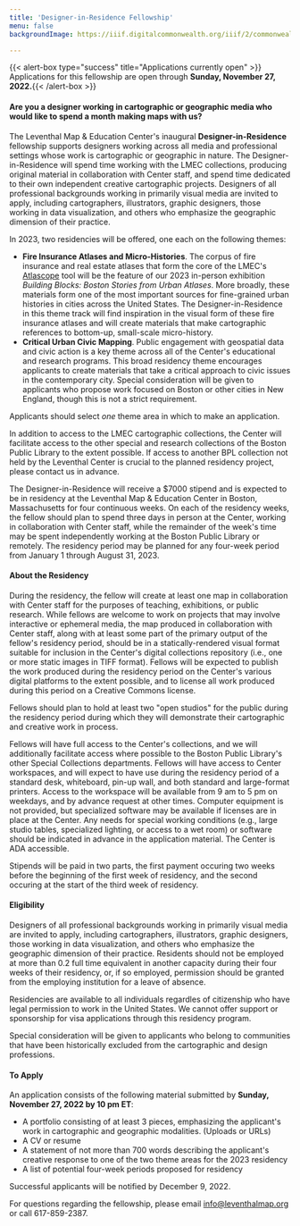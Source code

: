 ```yaml
---
title: 'Designer-in-Residence Fellowship'
menu: false
backgroundImage: https://iiif.digitalcommonwealth.org/iiif/2/commonwealth:3f463366g/1292,3248,8404,3417/1200,/0/default.jpg

---
```

{{< alert-box type="success" title="Applications currently open" >}} Applications for this fellowship are open through **Sunday, November 27, 2022.**{{< /alert-box >}}

#### Are you a designer working in cartographic or geographic media who would like to spend a month making maps with us?

The Leventhal Map & Education Center's inaugural **Designer-in-Residence** fellowship supports designers working across all media and professional settings whose work is cartographic or geographic in nature. The Designer-in-Residence will spend time working with the LMEC collections, producing original material in collaboration with Center staff, and spend time dedicated to their own independent creative cartographic projects. Designers of all professional backgrounds working in primarily visual media are invited to apply, including cartographers, illustrators, graphic designers, those working in data visualization, and others who emphasize the geographic dimension of their practice.

In 2023, two residencies will be offered, one each on the following themes:

* **Fire Insurance Atlases and Micro-Histories**. The corpus of fire insurance and real estate atlases that form the core of the LMEC's [Atlascope](https://atlascope.leventhalmap.org) tool will be the feature of our 2023 in-person exhibition _Building Blocks: Boston Stories from Urban Atlases_. More broadly, these materials form one of the most important sources for fine-grained urban histories in cities across the United States. The Designer-in-Residence in this theme track will find inspiration in the visual form of these fire insurance atlases and will create materials that make cartographic references to bottom-up, small-scale micro-history.
* **Critical Urban Civic Mapping**. Public engagement with geospatial data and civic action is a key theme across all of the Center's educational and research programs. This broad residency theme encourages applicants to create materials that take a critical approach to civic issues in the contemporary city. Special consideration will be given to applicants who propose work focused on Boston or other cities in New England, though this is not a strict requirement. 

Applicants should select *one* theme area in which to make an application.

In addition to access to the LMEC cartographic collections, the Center will facilitate access to the other special and research collections of the Boston Public Library to the extent possible. If access to another BPL collection not held by the Leventhal Center is crucial to the planned residency project, please contact us in advance.

The Designer-in-Residence will receive a $7000 stipend and is expected to be in residency at the Leventhal Map & Education Center in Boston, Massachusetts for four continuous weeks. On each of the residency weeks, the fellow should plan to spend three days in person at the Center, working in collaboration with Center staff, while the remainder of the week's time may be spent independently working at the Boston Public Library or remotely. The residency period may be planned for any four-week period from January 1 through August 31, 2023.  

#### About the Residency

During the residency, the fellow will create at least one map in collaboration with Center staff for the purposes of teaching, exhibitions, or public research. While fellows are welcome to work on projects that may involve interactive or ephemeral media, the map produced in collaboration with Center staff, along with at least some part of the primary output of the fellow's residency period, should be in a statically-rendered visual format suitable for inclusion in the Center's digital collections repository (i.e., one or more static images in TIFF format). Fellows will be expected to publish the work produced during the residency period on the Center's various digital platforms to the extent possible, and to license all work produced during this period on a Creative Commons license. 

Fellows should plan to hold at least two "open studios" for the public during the residency period during which they will demonstrate their cartographic and creative work in process.

Fellows will have full access to the Center's collections, and we will additionally facilitate access where possible to the Boston Public Library's other Special Collections departments. Fellows will have access to Center workspaces, and will expect to have use during the residency period of a standard desk, whiteboard, pin-up wall, and both standard and large-format printers. Access to the workspace will be available from 9 am to 5 pm on weekdays, and by advance request at other times. Computer equipment is not provided, but specialized software may be available if licenses are in place at the Center. Any needs for special working conditions (e.g., large studio tables, specialized lighting, or access to a wet room) or software should be indicated in advance in the application material. The Center is ADA accessible.

Stipends will be paid in two parts, the first payment occuring two weeks before the beginning of the first week of residency, and the second occuring at the start of the third week of residency.

#### Eligibility

Designers of all professional backgrounds working in primarily visual media are invited to apply, including cartographers, illustrators, graphic designers, those working in data visualization, and others who emphasize the geographic dimension of their practice. Residents should not be employed at more than 0.2 full time equivalent in another capacity during their four weeks of their residency, or, if so employed, permission should be granted from the employing institution for a leave of absence.

Residencies are available to all individuals regardles of citizenship who have legal permission to work in the United States. We cannot offer support or sponsorship for visa applications through this residency program.

Special consideration will be given to applicants who belong to communities that have been historically excluded from the cartographic and design professions. 


#### To Apply

An application consists of the following material submitted by **Sunday, November 27, 2022 by 10 pm ET**:

* A portfolio consisting of at least 3 pieces, emphasizing the applicant's work in cartographic and geographic modalities. (Uploads or URLs)
* A CV or resume
* A statement of not more than 700 words describing the applicant's creative response to one of the two theme areas for the 2023 residency
* A list of potential four-week periods proposed for residency

Successful applicants will be notified by December 9, 2022.

For questions regarding the fellowship, please email [info@leventhalmap.org](mailto:info@leventhalmap.org) or call 617-859-2387.